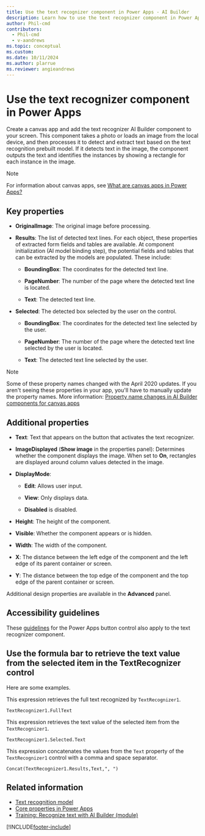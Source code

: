 ```yaml
---
title: Use the text recognizer component in Power Apps - AI Builder
description: Learn how to use the text recognizer component in Power Apps.
author: Phil-cmd
contributors:
  - Phil-cmd
  - v-aandrews
ms.topic: conceptual
ms.custom: 
ms.date: 10/11/2024
ms.author: plarrue
ms.reviewer: angieandrews
---
```


# Use the text recognizer component in Power Apps

Create a canvas app and add the text recognizer AI Builder component to your screen. This component takes a photo or loads an image from the local device, and then processes it to detect and extract text based on the text recognition prebuilt model. If it detects text in the image, the component outputs the text and identifies the instances by showing a rectangle for each instance in the image.

 > [!NOTE]
 > For information about canvas apps, see [What are canvas apps in Power Apps?](/powerapps/maker/canvas-apps/getting-started)

## Key properties

- **OriginalImage**: The original image before processing.

- **Results**: The list of detected text lines. For each object, these properties of extracted form fields and tables are available. At component initialization (AI model binding step), the potential fields and tables that can be extracted by the models are populated. These include:

  - **BoundingBox**: The coordinates for the detected text line.

  - **PageNumber**: The number of the page where the detected text line is located.

  - **Text**: The detected text line.

- **Selected**: The detected box selected by the user on the control.

  - **BoundingBox**: The coordinates for the detected text line selected by the user.

  - **PageNumber**: The number of the page where the detected text line selected by the user is located.

  - **Text**: The detected text line selected by the user.

> [!NOTE]
> Some of these property names changed with the April 2020 updates. If you aren't seeing these properties in your app, you'll have to manually update the property names. More information: [Property name changes in AI Builder components for canvas apps](use-in-powerapps-overview.md#property-name-changes-in-ai-builder-components-for-canvas-apps)

## Additional properties

- **Text**: Text that appears on the button that activates the text recognizer.

- **ImageDisplayed** (**Show image** in the properties panel): Determines whether the component displays the image. When set to **On**, rectangles are displayed around column values detected in the image.

- **DisplayMode**:

  - **Edit**: Allows user input.

  - **View**: Only displays data.

  - **Disabled** is disabled.

- **Height**: The height of the component.

- **Visible**: Whether the component appears or is hidden.

- **Width**: The width of the component.

- **X**: The distance between the left edge of the component and the left edge of its parent container or screen.

- **Y**: The distance between the top edge of the component and the top edge of the parent container or screen.

Additional design properties are available in the **Advanced** panel.

## Accessibility guidelines

These [guidelines](/powerapps/maker/canvas-apps/controls/control-button) for the Power Apps button control also apply to the text recognizer component.

## Use the formula bar to retrieve the text value from the selected item in the TextRecognizer control

Here are some examples.

This expression retrieves the full text recognized by `TextRecognizer1`.

```power-fx
TextRecognizer1.FullText
```

This expression retrieves the text value of the selected item from the `TextRecognizer1`.

```power-fx
TextRecognizer1.Selected.Text
```

This expression concatenates the values from the `Text` property of the `TextRecognizer1` control with a comma and space separator.

```power-fx
Concat(TextRecognizer1.Results,Text,", ")
```

## Related information

- [Text recognition model](prebuilt-text-recognition.md)  
- [Core properties in Power Apps](/powerapps/maker/canvas-apps/controls/properties-core)
- [Training: Recognize text with AI Builder (module)](/training/modules/get-started-with-ai-builder-text-recognition/) 

[!INCLUDE[footer-include](includes/footer-banner.md)]

